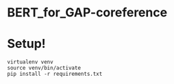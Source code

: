 # BERT_for_GAP-coreference

# Setup!

```
virtualenv venv
source venv/bin/activate
pip install -r requirements.txt
```
